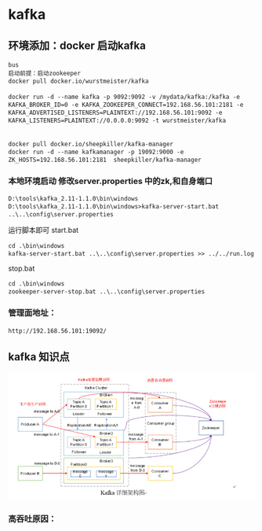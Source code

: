 # kafka
## 环境添加：docker 启动kafka
    bus
    启动前提：启动zookeeper
    docker pull docker.io/wurstmeister/kafka
    
    docker run -d --name kafka -p 9092:9092 -v /mydata/kafka:/kafka -e KAFKA_BROKER_ID=0 -e KAFKA_ZOOKEEPER_CONNECT=192.168.56.101:2181 -e KAFKA_ADVERTISED_LISTENERS=PLAINTEXT://192.168.56.101:9092 -e KAFKA_LISTENERS=PLAINTEXT://0.0.0.0:9092 -t wurstmeister/kafka
    
    
    docker pull docker.io/sheepkiller/kafka-manager
    docker run -d --name kafkamanager -p 19092:9000 -e ZK_HOSTS=192.168.56.101:2181  sheepkiller/kafka-manager
### 本地环境启动 修改server.properties 中的zk,和自身端口
    D:\tools\kafka_2.11-1.1.0\bin\windows
    D:\tools\kafka_2.11-1.1.0\bin\windows>kafka-server-start.bat ..\..\config\server.properties
运行脚本即可
start.bat
``` 
cd .\bin\windows
kafka-server-start.bat ..\..\config\server.properties >> ../../run.log
```
stop.bat
```
cd .\bin\windows
zookeeper-server-stop.bat ..\..\config\server.properties
```

### 管理面地址：
    http://192.168.56.101:19092/
## kafka 知识点
![1547170701855](./images/kafka01.jpg)
### 高吞吐原因：
